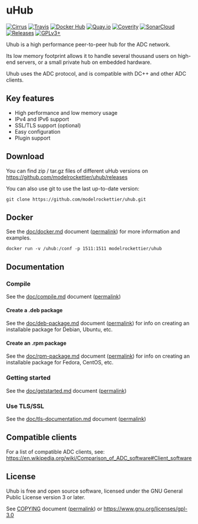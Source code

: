 # uHub

[![Cirrus][cirrus-img]](https://cirrus-ci.com/github/modelrockettier/uhub)
[![Travis][travis-img]](https://travis-ci.org/modelrockettier/uhub)
[![Docker Hub][docker-img]](https://hub.docker.com/r/modelrockettier/uhub)
[![Quay.io][quay-img]](https://quay.io/repository/modelrockettier/uhub)
[![Coverity][coverity-img]](https://scan.coverity.com/projects/modelrockettier-uhub)
[![SonarCloud][sonarcloud-img]](https://sonarcloud.io/dashboard?id=modelrockettier_uhub)
[![Releases][release-img]](https://github.com/modelrockettier/uhub/releases)
[![GPLv3+][license-img]](https://www.gnu.org/licenses/gpl-3.0)

[cirrus-img]:     https://api.cirrus-ci.com/github/modelrockettier/uhub.svg?branch=master "Cirrus CI build status"
[travis-img]:     https://api.travis-ci.com/modelrockettier/uhub.svg?branch=master "Travis CI build status"
[docker-img]:     https://img.shields.io/docker/cloud/build/modelrockettier/uhub?label=docker&cacheSeconds=300 "Docker Hub build status"
[quay-img]:       https://quay.io/repository/modelrockettier/uhub/status "Quay.io build status"
[coverity-img]:   https://scan.coverity.com/projects/20832/badge.svg "Coverity status"
[sonarcloud-img]: https://sonarcloud.io/api/project_badges/measure?project=modelrockettier_uhub&metric=alert_status "SonarCloud Status"
[release-img]:    https://img.shields.io/github/v/release/modelrockettier/uhub?cacheSeconds=3600 "Latest GitHub release"
[license-img]:    https://img.shields.io/badge/License-GPLv3-blue.svg?label=license&cacheSeconds=3600 "License"


Uhub is a high performance peer-to-peer hub for the ADC network.

Its low memory footprint allows it to handle several thousand users on
high-end servers, or a small private hub on embedded hardware.

Uhub uses the ADC protocol, and is compatible with DC++ and other ADC clients.

## Key features

 - High performance and low memory usage
 - IPv4 and IPv6 support
 - SSL/TLS support (optional)
 - Easy configuration
 - Plugin support

## Download

You can find zip / tar.gz files of different uHub versions on
https://github.com/modelrockettier/uhub/releases

You can also use git to use the last up-to-date version:
```shell
git clone https://github.com/modelrockettier/uhub.git
```

## Docker

See the [doc/docker.md](doc/docker.md) document
([permalink](https://github.com/modelrockettier/uhub/blob/master/doc/docker.md))
for more information and examples.

```shell
docker run -v /uhub:/conf -p 1511:1511 modelrockettier/uhub
```

## Documentation

### Compile

See the [doc/compile.md](doc/compile.md) document
([permalink](https://github.com/modelrockettier/uhub/blob/master/doc/compile.md))

#### Create a .deb package

See the [doc/deb-package.md](doc/deb-package.md) document
([permalink](https://github.com/modelrockettier/uhub/blob/master/doc/deb-package.md))
for info on creating an installable package for Debian, Ubuntu, etc.

#### Create an .rpm package

See the [doc/rpm-package.md](doc/rpm-package.md) document
([permalink](https://github.com/modelrockettier/uhub/blob/master/doc/rpm-package.md))
for info on creating an installable package for Fedora, CentOS, etc.

### Getting started

See the [doc/getstarted.md](doc/getstarted.md) document
([permalink](https://github.com/modelrockettier/uhub/blob/master/doc/getstarted.md))

### Use TLS/SSL

See the [doc/tls-documentation.md](doc/tls-documentation.md) document
([permalink](https://github.com/modelrockettier/uhub/blob/master/doc/tls-documentation.md))

## Compatible clients

For a list of compatible ADC clients, see:
<https://en.wikipedia.org/wiki/Comparison_of_ADC_software#Client_software>

## License

Uhub is free and open source software, licensed under the
GNU General Public License version 3 or later.

See [COPYING](COPYING) document
([permalink](https://github.com/janvidar/uhub/blob/master/COPYING))
or <https://www.gnu.org/licenses/gpl-3.0>
